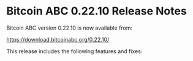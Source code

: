 # Bitcoin ABC 0.22.10 Release Notes

Bitcoin ABC version 0.22.10 is now available from:

  <https://download.bitcoinabc.org/0.22.10/>

This release includes the following features and fixes:
